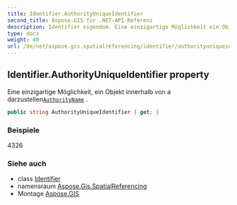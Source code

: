 ```yaml
---
title: Identifier.AuthorityUniqueIdentifier
second_title: Aspose.GIS für .NET-API-Referenz
description: Identifier eigendom. Eine einzigartige Möglichkeit ein Objekt innerhalb von a darzustellenAuthorityName .
type: docs
weight: 40
url: /de/net/aspose.gis.spatialreferencing/identifier/authorityuniqueidentifier/
---
```

## Identifier.AuthorityUniqueIdentifier property

Eine einzigartige Möglichkeit, ein Objekt innerhalb von a darzustellen[`AuthorityName`](../authorityname/) .

```csharp
public string AuthorityUniqueIdentifier { get; }
```

### Beispiele

4326

### Siehe auch

* class [Identifier](../)
* namensraum [Aspose.Gis.SpatialReferencing](../../identifier/)
* Montage [Aspose.GIS](../../../)


